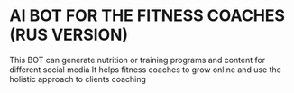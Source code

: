 # AI BOT FOR THE FITNESS COACHES (RUS VERSION)

This BOT can generate nutrition or training programs and content for different social media
It helps fitness coaches to grow online and use the holistic approach to clients coaching
